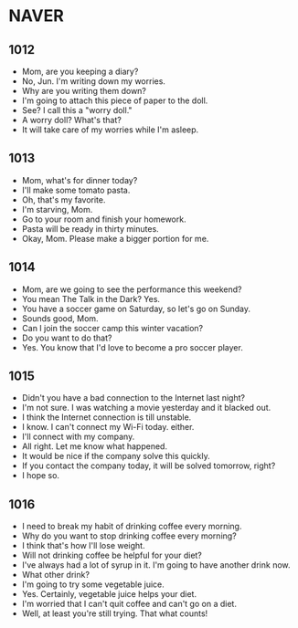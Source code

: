 # NAVER

## 1012

- Mom, are you keeping a diary?
- No, Jun. I'm writing down my worries.
- Why are you writing them down?
- I'm going to attach this piece of paper to the doll.
- See? I call this a "worry doll."
- A worry doll? What's that?
- It will take care of my worries while I'm asleep.

## 1013

- Mom, what's for dinner today?
- I'll make some tomato pasta.
- Oh, that's my favorite.
- I'm starving, Mom.
- Go to your room and finish your homework.
- Pasta will be ready in thirty minutes.
- Okay, Mom. Please make a bigger portion for me.

## 1014

- Mom, are we going to see the performance this weekend?
- You mean The Talk in the Dark? Yes.
- You have a soccer game on Saturday, so let's go on Sunday.
- Sounds good, Mom.
- Can I join the soccer camp this winter vacation?
- Do you want to do that?
- Yes. You know that I'd love to become a pro soccer player.

## 1015

- Didn't you have a bad connection to the Internet last night?
- I'm not sure. I was watching a movie yesterday and it blacked out.
- I think the Internet connection is till unstable.
- I know. I can't connect my Wi-Fi today. either.
- I'll connect with my company.
- All right. Let me know what happened.
- It would be nice if the company solve this quickly.
- If you contact the company today, it will be solved tomorrow, right?
- I hope so.

## 1016

- I need to break my habit of drinking coffee every morning.
- Why do you want to stop drinking coffee every morning?
- I think that's how I'll lose weight.
- Will not drinking coffee be helpful for your diet?
- I've always had a lot of syrup in it. I'm going to have another drink now.
- What other drink?
- I'm going to try some vegetable juice.
- Yes. Certainly, vegetable juice helps your diet.
- I'm worried that I can't quit coffee and can't go on a diet.
- Well, at least you're still trying. That what counts!